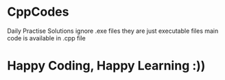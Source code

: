 # CppCodes
Daily Practise Solutions
 ignore .exe files they are just executable files main code is available in .cpp file 
# Happy Coding, Happy Learning :))
